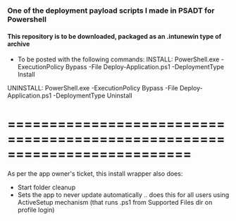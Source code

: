 ### One of the deployment payload scripts I made in PSADT for Powershell

#### This repository is to be downloaded, packaged as an .intunewin type of archive
  - To be posted with the following commands:
INSTALL:
PowerShell.exe -ExecutionPolicy Bypass -File Deploy-Application.ps1 -DeploymentType Install

UNINSTALL:
PowerShell.exe -ExecutionPolicy Bypass -File Deploy-Application.ps1 -DeploymentType Uninstall

# ==========================================================================

As per the app owner's ticket, this install wrapper also does:
- Start folder cleanup
- Sets the app to never update automatically .. does this for all users using ActiveSetup mechanism (that runs .ps1 from Supported Files dir on profile login)
